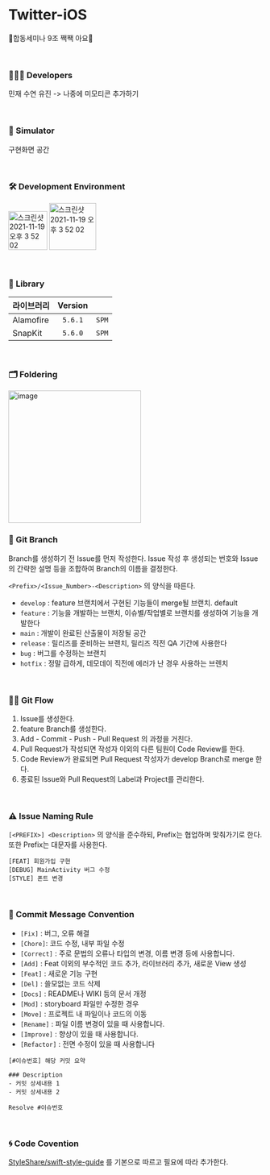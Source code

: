 # Twitter-iOS
🐥합동세미나 9조 짹짹 아요🐥


</br>

### 👩🏻‍💻 Developers

민재 수연 유진 -> 나중에 미모티콘 추가하기

</br>

### 👀 Simulator

구현화면 공간

</br>

### 🛠 Development Environment

<img width="77" alt="스크린샷 2021-11-19 오후 3 52 02" src="https://img.shields.io/badge/iOS-15.0+-silver"> <img width="93" alt="스크린샷 2021-11-19 오후 3 52 02" src="https://img.shields.io/badge/Xcode-13.3.1-blue">

</br>


### 🎁 Library

| 라이브러리        | Version |       |
| ----------------- | :-----: | ----- |
| Alamofire           | `5.6.1` | `SPM` |
| SnapKit           | `5.6.0` | `SPM` |



</br>

### 🗂 Foldering

<img width="263" alt="image" src="https://user-images.githubusercontent.com/81313960/168471339-9bdf7902-3568-4e3b-90d0-8a1097599d11.png">


</br>

### 🔀 Git Branch

Branch를 생성하기 전 Issue를 먼저 작성한다.
Issue 작성 후 생성되는 번호와 Issue의 간략한 설명 등을 조합하여 Branch의 이름을 결정한다. 

`<Prefix>/<Issue_Number>-<Description>` 의 양식을 따른다.

- `develop` : feature 브랜치에서 구현된 기능들이 merge될 브랜치. default
- `feature` : 기능을 개발하는 브랜치, 이슈별/작업별로 브랜치를 생성하여 기능을 개발한다
- `main` : 개발이 완료된 산출물이 저장될 공간
- `release` : 릴리즈를 준비하는 브랜치, 릴리즈 직전 QA 기간에 사용한다
- `bug` : 버그를 수정하는 브랜치
- `hotfix` : 정말 급하게, 데모데이 직전에 에러가 난 경우 사용하는 브렌치


</br>

### 👊🏻 Git Flow

1. Issue를 생성한다.
2. feature Branch를 생성한다.
3. Add - Commit - Push - Pull Request 의 과정을 거친다.
4. Pull Request가 작성되면 작성자 이외의 다른 팀원이 Code Review를 한다.
5. Code Review가 완료되면 Pull Request 작성자가 develop Branch로 merge 한다.
6. 종료된 Issue와 Pull Request의 Label과 Project를 관리한다.


</br>

### ⚠️ Issue Naming Rule

`[<PREFIX>] <Description>` 의 양식을 준수하되, Prefix는 협업하며 맞춰가기로 한다.
또한 Prefix는 대문자를 사용한다.

```
[FEAT] 회원가입 구현
[DEBUG] MainActivity 버그 수정
[STYLE] 폰트 변경
```

</br>

### 🍗 Commit Message Convention

- `[Fix]` : 버그, 오류 해결
- `[Chore]`: 코드 수정, 내부 파일 수정
- `[Correct]` : 주로 문법의 오류나 타입의 변경, 이름 변경 등에 사용합니다.
- `[Add]` : Feat 이외의 부수적인 코드 추가, 라이브러리 추가, 새로운 View 생성
- `[Feat]` : 새로운 기능 구현
- `[Del]` : 쓸모없는 코드 삭제
- `[Docs]` : README나 WIKI 등의 문서 개정
- `[Mod]` : storyboard 파일만 수정한 경우
- `[Move]` : 프로젝트 내 파일이나 코드의 이동
- `[Rename]` : 파일 이름 변경이 있을 때 사용합니다.
- `[Improve]` : 향상이 있을 때 사용합니다.
- `[Refactor]` : 전면 수정이 있을 때 사용합니다


```
[#이슈번호] 해당 커밋 요약

### Description
- 커밋 상세내용 1
- 커밋 상세내용 2

Resolve #이슈번호
```


</br>

### 🌀 Code Covention

[StyleShare/swift-style-guide](https://github.com/StyleShare/swift-style-guide) 를 기본으로 따르고 필요에 따라 추가한다.

